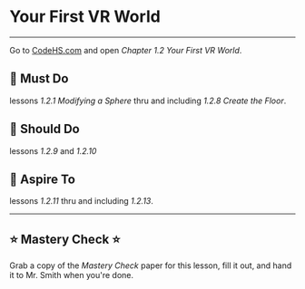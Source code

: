 # Your First VR World

---

Go to [CodeHS.com](https://www.codehs.com) and open _Chapter 1.2 Your First VR World_.

## 🍎 Must Do

lessons _1.2.1 Modifying a Sphere_ thru and including _1.2.8 Create the Floor_.


## 🥳 Should Do

lessons _1.2.9_ and _1.2.10_



## 🤯 Aspire To

lessons _1.2.11_ thru and including _1.2.13_.


---

## ⭐ Mastery Check ⭐
Grab a copy of the _Mastery Check_ paper for this lesson, fill it out, and hand it to Mr. Smith when you're done.
